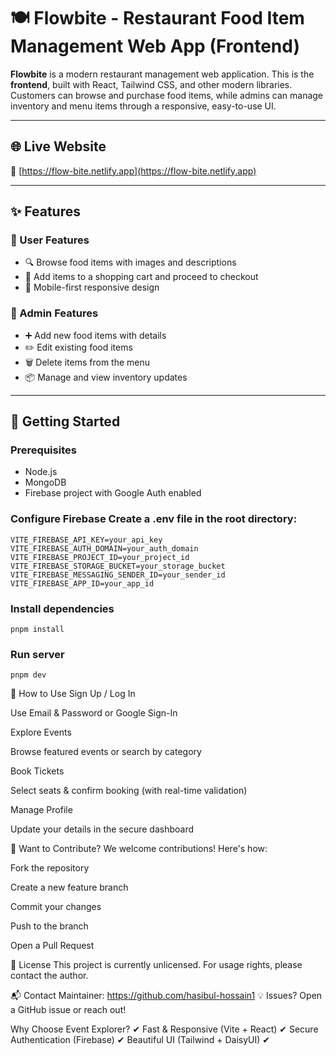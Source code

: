 # 🍽️ Flowbite - Restaurant Food Item Management Web App (Frontend)

**Flowbite** is a modern restaurant management web application. This is the **frontend**, built with React, Tailwind CSS, and other modern libraries. Customers can browse and purchase food items, while admins can manage inventory and menu items through a responsive, easy-to-use UI.

---

## 🌐 Live Website

🔗 [https://flow-bite.netlify.app](https://flow-bite.netlify.app)

---

## ✨ Features

### 👤 User Features
- 🔍 Browse food items with images and descriptions
- 🛒 Add items to a shopping cart and proceed to checkout
- 📱 Mobile-first responsive design

### 🔧 Admin Features
- ➕ Add new food items with details
- ✏️ Edit existing food items
- 🗑️ Delete items from the menu
- 📦 Manage and view inventory updates

---



## 🚀 Getting Started

### Prerequisites

- Node.js
- MongoDB
- Firebase project with Google Auth enabled

### Configure Firebase Create a .env file in the root directory:
```
VITE_FIREBASE_API_KEY=your_api_key
VITE_FIREBASE_AUTH_DOMAIN=your_auth_domain
VITE_FIREBASE_PROJECT_ID=your_project_id
VITE_FIREBASE_STORAGE_BUCKET=your_storage_bucket
VITE_FIREBASE_MESSAGING_SENDER_ID=your_sender_id
VITE_FIREBASE_APP_ID=your_app_id

```

### Install dependencies
```
pnpm install
```

### Run server
```
pnpm dev
```

📖 How to Use Sign Up / Log In

Use Email & Password or Google Sign-In

Explore Events

Browse featured events or search by category

Book Tickets

Select seats & confirm booking (with real-time validation)

Manage Profile

Update your details in the secure dashboard

🤝 Want to Contribute? We welcome contributions! Here's how:

Fork the repository

Create a new feature branch

Commit your changes

Push to the branch

Open a Pull Request

📜 License This project is currently unlicensed. For usage rights, please contact the author.

📬 Contact Maintainer: https://github.com/hasibul-hossain1 💡 Issues? Open a GitHub issue or reach out!

Why Choose Event Explorer? ✔ Fast & Responsive (Vite + React) ✔ Secure Authentication (Firebase) ✔ Beautiful UI (Tailwind + DaisyUI) ✔
